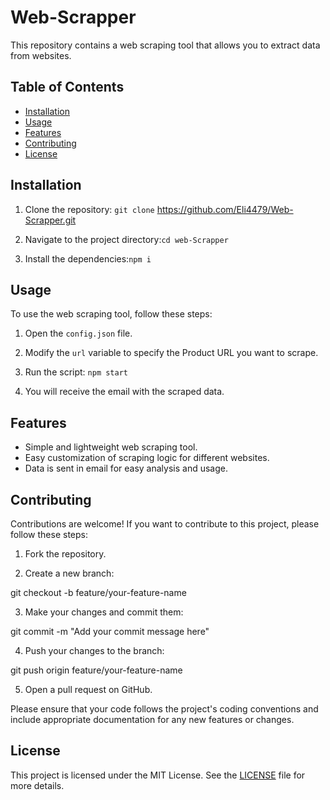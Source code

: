 # Web-Scrapper

This repository contains a web scraping tool that allows you to extract data from websites.

## Table of Contents

- [Installation](#installation)
- [Usage](#usage)
- [Features](#features)
- [Contributing](#contributing)
- [License](#license)

## Installation

1. Clone the repository:
   `git clone` https://github.com/Eli4479/Web-Scrapper.git

2. Navigate to the project directory:`cd web-Scrapper`

3. Install the dependencies:`npm i`

## Usage

To use the web scraping tool, follow these steps:

1. Open the `config.json` file.

2. Modify the `url` variable to specify the Product URL you want to scrape.

3. Run the script:
   `npm start`

4. You will receive the email with the scraped data.

## Features

- Simple and lightweight web scraping tool.
- Easy customization of scraping logic for different websites.
- Data is sent in email for easy analysis and usage.

## Contributing

Contributions are welcome! If you want to contribute to this project, please follow these steps:

1. Fork the repository.

2. Create a new branch:

git checkout -b feature/your-feature-name

3. Make your changes and commit them:

git commit -m "Add your commit message here"

4. Push your changes to the branch:

git push origin feature/your-feature-name

5. Open a pull request on GitHub.

Please ensure that your code follows the project's coding conventions and include appropriate documentation for any new features or changes.

## License

This project is licensed under the MIT License. See the [LICENSE](LICENSE) file for more details.
